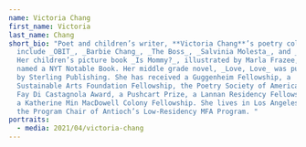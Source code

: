```yaml
---
name: Victoria Chang
first_name: Victoria
last_name: Chang
short_bio: "Poet and children’s writer, **Victoria Chang**’s poetry collections
  include _OBIT_, _Barbie Chang_, _The Boss_, _Salvinia Molesta_, and _Circle_.
  Her children’s picture book _Is Mommy?_, illustrated by Marla Frazee, was
  named a NYT Notable Book. Her middle grade novel, _Love, Love_ was published
  by Sterling Publishing. She has received a Guggenheim Fellowship, a
  Sustainable Arts Foundation Fellowship, the Poetry Society of America’s Alice
  Fay Di Castagnola Award, a Pushcart Prize, a Lannan Residency Fellowship, and
  a Katherine Min MacDowell Colony Fellowship. She lives in Los Angeles and is
  the Program Chair of Antioch’s Low-Residency MFA Program. "
portraits:
  - media: 2021/04/victoria-chang
---
```

